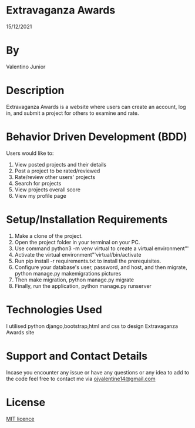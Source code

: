 # Extravaganza Awards
15/12/2021

# By 
Valentino Junior

# Description
Extravaganza Awards is a website where users can create an account, log in, and submit a project for others to examine and rate.

# Behavior Driven Development (BDD)
Users would like to:
1. View posted projects and their details
2. Post a project to be rated/reviewed
3. Rate/review other users' projects
4. Search for projects
5. View projects overall score
6. View my profile page

# Setup/Installation Requirements 
1. Make a clone of the project.
2. Open the project folder in your terminal on your PC.
3. Use command python3 -m venv virtual to create a virtual environment"'
4. Activate the virtual environment"'virtual/bin/activate
5. Run pip install -r requirements.txt to install the prerequisites.
6. Configure your database's user, password, and host, and then migrate, python manage.py makemigrations pictures 
7. Then make migration, python manage.py migrate
8. Finally, run the application, python manage.py runserver

# Technologies Used
 I utilised python django,bootstrap,html and css to design Extravaganza Awards site

# Support and Contact Details
Incase you encounter any issue or have any questions or any idea to add to the code feel free to contact me via ojvalentine14@gmail.com

# License
<a href = "https://github.com/valentine-ochieng/Programming-portfolio/blob/main/LICENSE">MIT licence </a>